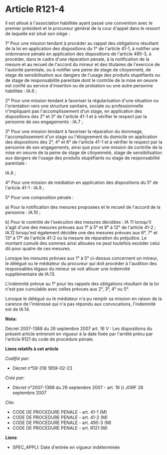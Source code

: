 # Article R121-4

Il est alloué à l'association habilitée ayant passé une convention avec le premier président et le procureur général de la
cour d'appel dans le ressort de laquelle est situé son siège :

1° Pour une mission tendant à procéder au rappel des obligations résultant de la loi en application des dispositions du 1° de
l'article 41-1, à notifier une ordonnance pénale en application des dispositions de l'article 495-3, à procéder, dans le
cadre d'une réparation pénale, à la notification de la mesure et au recueil de l'accord du mineur et des titulaires de
l'exercice de l'autorité parentale, ou à notifier une peine de stage de citoyenneté, de stage de sensibilisation aux dangers
de l'usage des produits stupéfiants ou de stage de responsabilité parentale dont le contrôle de la mise en oeuvre est confié
au service d'insertion ou de probation ou une autre personne habilitée : IA.6 ;

2° Pour une mission tendant à favoriser la régularisation d'une situation ou l'orientation vers une structure sanitaire,
sociale ou professionnelle n'impliquant pas l'accomplissement d'un stage, en application des dispositions des 2° et 3° de
l'article 41-1 et à vérifier le respect par la personne de ses engagements : IA.7 ;

3° Pour une mission tendant à favoriser la réparation du dommage, l'accomplissement d'un stage ou l'éloignement du domicile
en application des dispositions des 2°, 4° et 6° de l'article 41-1 et à vérifier le respect par la personne de ses
engagements, ainsi que pour une mission de contrôle de la mise en oeuvre de la peine de stage de citoyenneté, stage de
sensibilisation aux dangers de l'usage des produits stupéfiants ou stage de responsabilité parentale :

IA.8 ;

4° Pour une mission de médiation en application des dispositions du 5° de l'article 41-1 : IA.9 ;

5° Pour une composition pénale :

a)  Pour la notification des mesures proposées et le recueil de l'accord de la personne : IA.10 ;

b) Pour le contrôle de l'exécution des mesures décidées : IA 11 lorsqu'il s'agit d'une des mesures prévues aux 1° à 5° et 8°
à 12° de l'article 41-2 ; IA.12 lorsqu'est également décidée une des mesures prévues aux 6°, 7° et 13° à 17° de l'article
41-2 ou la mesure de réparation du préjudice. Le montant cumulé des sommes ainsi allouées ne peut toutefois excéder celui dû
pour quatre de ces mesures.

Lorsque les mesures prévues aux 1° à 5° ci-dessus concernent un mineur, le délégué ou le médiateur du procureur qui doit
procéder à l'audition des responsables légaux du mineur se voit allouer une indemnité supplémentaire de IA.13.

L'indemnité prévue au 1° pour les rappels des obligations résultant de la loi n'est pas cumulable avec celles prévues aux 2°,
3°, 4° ou 5°.

Lorsque le délégué ou le médiateur n'a pu remplir sa mission en raison de la carence de l'intéressé qui n'a pas répondu aux
convocations, l'indemnité est de IA.14.

**Nota:**

Décret 2007-1388 du 26 septembre 2007 art. 16 V : Les dispositions du présent article entreront en vigueur à la date fixée
par l'arrêté prévu par l'article R121 du code de procédure pénale.

**Liens relatifs à cet article**

_Codifié par_:

  - Décret n°59-318 1959-02-23

_Créé par_:

  - Décret n°2007-1388 du 26 septembre 2007 - art. 16 () JORF 28 septembre 2007

_Cite_:

  - CODE DE PROCEDURE PENALE - art. 41-1 (M)
  - CODE DE PROCEDURE PENALE - art. 41-2 (M)
  - CODE DE PROCEDURE PENALE - art. 495-3 (M)
  - CODE DE PROCEDURE PENALE - art. R121 (M)

**Liens**:

  - SPEC_APPLI: Date d'entrée en vigueur indéterminée
